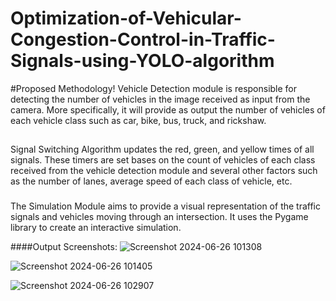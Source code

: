 # Optimization-of-Vehicular-Congestion-Control-in-Traffic-Signals-using-YOLO-algorithm
#Proposed Methodology!
Vehicle Detection module is responsible for detecting the number of vehicles in the image received as input from the camera. More specifically, it will provide as output the number of vehicles of each vehicle class such as car, bike, bus, truck, and rickshaw.
##
Signal Switching Algorithm updates the red, green, and yellow times of all signals.  These timers are set bases on the count of vehicles of each class received from the vehicle detection module and several other factors such as the number of lanes, average speed of each class of vehicle, etc.
###
The Simulation Module aims to provide a visual representation of the traffic signals and vehicles moving through an intersection. It uses the Pygame library to create an interactive simulation.

####Output Screenshots:
![Screenshot 2024-06-26 101308](https://github.com/Barath2gt/Optimization-of-Vehicular-Congestion-Control-in-Traffic-Signals-using-YOLO-algorithm/assets/112960329/91d20b21-c7e3-4b53-a5b2-5e0359b5d8da)

![Screenshot 2024-06-26 101405](https://github.com/Barath2gt/Optimization-of-Vehicular-Congestion-Control-in-Traffic-Signals-using-YOLO-algorithm/assets/112960329/7f1663e8-72ac-4554-bf39-2b60bcd2e2ea)

![Screenshot 2024-06-26 102907](https://github.com/Barath2gt/Optimization-of-Vehicular-Congestion-Control-in-Traffic-Signals-using-YOLO-algorithm/assets/112960329/932e778a-1899-441a-9d07-7c50bc44d86a)


